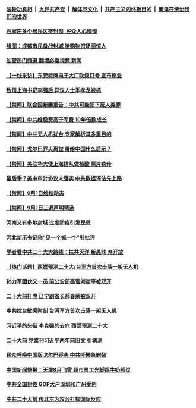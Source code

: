 ####  [法轮功真相](../../../../basic/blob/master/README.md?t=09020701) &nbsp;|&nbsp; [九评共产党](../../../../9ping.md/blob/master/README.md?t=09020701) &nbsp;|&nbsp; [解体党文化](../../../../jtdwh.md/blob/master/README.md?t=09020701)  &nbsp;|&nbsp; [共产主义的终极目的](../../../../gczydzjmd.md/blob/master/README.md?t=09020701) &nbsp;|&nbsp; [魔鬼在统治我们的世界](../../../../mgztzwmdsj.md/blob/master/README.md?t=09020701) 

#### [石家庄多个居民区突封锁  民众人心惶惶](../pages/prog204/a103516435.md?t=09020701) 

#### [组图：成都市民备战封城 抢购物资场面惊人](../pages/prog204/a103516370.md?t=09020701) 

#### [油管热门频道 翻墙必看视频 新闻](http://45.76.130.85:81/youtube.html?09020701)

#### [【一线采访】东莞老牌电子大厂吹熄灯号 宣布停业](../pages/prog204/a103516308.md?t=09020701) 

#### [致信上海书记李强后 异议人士季孝龙被抓](../pages/prog204/a103516316.md?t=09020701) 

#### [【禁闻】联合国新疆报告：中共可能犯下反人类罪](../pages/prog204/a103516222.md?t=09020701) 

#### [【禁闻】中共维稳费高于军费 10年倍数成长](../pages/prog204/a103516226.md?t=09020701) 

#### [【禁闻】中共无人机扰台 专家解析其多重目的](../pages/prog204/a103516220.md?t=09020701) 

#### [【禁闻】戈尔巴乔夫离世 带给中国什么启示？](../pages/prog204/a103516228.md?t=09020701) 

#### [【禁闻】美驻华大使上海排队做核酸 照片疯传](../pages/prog204/a103516235.md?t=09020701) 


#### [留后手？美中审计协议未落实 中共数据评估先上路](../pages/prog204/a103516210.md?t=09020701) 

#### [【禁闻】9月1日维权动态](../pages/prog204/a103516215.md?t=09020701) 

#### [【禁闻】9月1日三退声明精选](../pages/prog204/a103516213.md?t=09020701) 

#### [河南又有多地封城 过度防疫引发民怨](../pages/prog204/a103516070.md?t=09020701) 

#### [河北新乐书记称“见一个抓一个”引批评](../pages/prog204/a103516067.md?t=09020701) 

#### [学者看中共二十大大路线：扶共灭洋 新愚昧 弃开放](../pages/prog204/a103516065.md?t=09020701) 

#### [【热门话题】西媒预测二十大/台军方首次击落一架无人机](../pages/prog204/a103516001.md?t=09020701) 

#### [孙力军团伙又一员 前公安部高官刘彦平被双开](../pages/prog204/a103516076.md?t=09020701) 


#### [二十大前打虎 辽宁副省长郝春荣被双开](../pages/prog204/a103516005.md?t=09020701) 

#### [中共扰台敏感时刻 台湾军方首次击落一架无人机](../pages/prog204/a103515994.md?t=09020701) 

#### [习近平的头衔 李克强的去向 西媒预测二十大](../pages/prog204/a103515964.md?t=09020701) 


#### [二十大前 党媒刊习近平两年前旧文 引猜测](../pages/prog204/a103515925.md?t=09020701) 



#### [民众呼唤中国版戈尔巴乔夫 中共吓懵急删帖](../pages/prog204/a103515779.md?t=09020701) 

#### [中国新闻快报：天津8月飞雪 超市员工光脚踩牛奶惹议](../pages/prog204/a103515781.md?t=09020701) 

#### [中共全国封控 GDP大户深圳和广州受创](../pages/prog204/a103515795.md?t=09020701) 

#### [中共二十大前 传北京为攻台打探国际反应](../pages/prog204/a103515778.md?t=09020701) 

<img src='http://gfw-breaker.win/goodnews/indexes/prog204.md' width='0px' height='0px'/>

